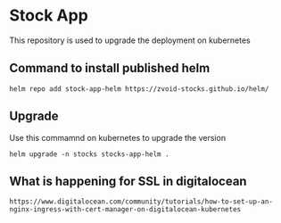 # Stock App

This repository is used to upgrade the deployment on kubernetes

## Command to install published helm

```
helm repo add stock-app-helm https://zvoid-stocks.github.io/helm/
```

## Upgrade

Use this commamnd on kubernetes to upgrade the version

```
helm upgrade -n stocks stocks-app-helm .
```


## What is happening for SSL in digitalocean

```
https://www.digitalocean.com/community/tutorials/how-to-set-up-an-nginx-ingress-with-cert-manager-on-digitalocean-kubernetes
```
